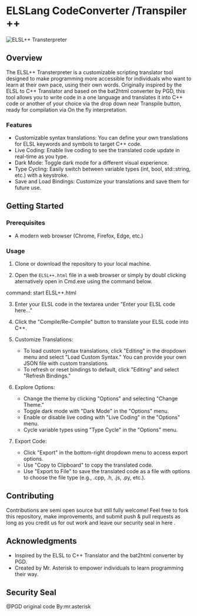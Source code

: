 # ELSLang CodeConverter /Transpiler ++ 

![ELSL++ Transterpreter](https://gcdnb.pbrd.co/images/B6w5JQkpm0Ot.png?o=1)

## Overview

The ELSL++ Transterpreter is a customizable scripting translator tool designed to make programming more accessible for individuals who want to learn at their own pace, using their own words. Originally inspired by the ELSL to C++ Translator and based on the bat2html converter by PGD, this tool allows you to write code in a one language and translates it into C++ code or another of your choice via the drop down near Transpile button, ready for compilation via On the fly interpretation.

### Features

- Customizable syntax translations: You can define your own translations for ELSL keywords and symbols to target C++ code.
- Live Coding: Enable live coding to see the translated code update in real-time as you type.
- Dark Mode: Toggle dark mode for a different visual experience.
- Type Cycling: Easily switch between variable types (int, bool, std::string, etc.) with a keystroke.
- Save and Load Bindings: Customize your translations and save them for future use.

## Getting Started

### Prerequisites

- A modern web browser (Chrome, Firefox, Edge, etc.)

### Usage

1. Clone or download the repository to your local machine.

2. Open the `ELSL++.html` file in a web browser or simply by doubl clicking aternatively open in Cmd.exe using the command below.

 command: start ELSL++.html

3. Enter your ELSL code in the textarea under "Enter your ELSL code here..."

4. Click the "Compile/Re-Compile" button to translate your ELSL code into C++.

5. Customize Translations:
   - To load custom syntax translations, click "Editing" in the dropdown menu and select "Load Custom Syntax." You can provide your own JSON file with custom translations.
   - To refresh or reset bindings to default, click "Editing" and select "Refresh Bindings."

6. Explore Options:
   - Change the theme by clicking "Options" and selecting "Change Theme."
   - Toggle dark mode with "Dark Mode" in the "Options" menu.
   - Enable or disable live coding with "Live Coding" in the "Options" menu.
   - Cycle variable types using "Type Cycle" in the "Options" menu.

7. Export Code:
   - Click "Export" in the bottom-right dropdown menu to access export options.
   - Use "Copy to Clipboard" to copy the translated code.
   - Use "Export to File" to save the translated code as a file with options to choose the file type (e.g., .cpp, .h, .js, .py, etc.).

## Contributing

Contributions are semi open source but still fully welcome! Feel free to fork this repository, make improvements, and submit push & pull requests as long as you credit us for out work and leave our security seal in here .



## Acknowledgments

- Inspired by the ELSL to C++ Translator and the bat2html converter by PGD.
- Created by Mr. Asterisk to empower individuals to learn programming their way.

## Security Seal
@PGD original code By:mr.asterisk
